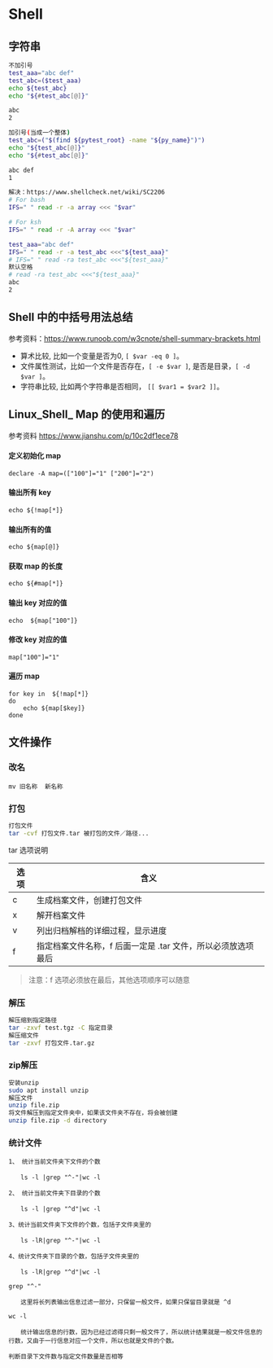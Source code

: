 # Shell

## 字符串

```bash
不加引号
test_aaa="abc def"
test_abc=($test_aaa)
echo ${test_abc}
echo "${#test_abc[@]}"

abc
2

加引号(当成一个整体)
test_abc=("$(find ${pytest_root} -name "${py_name}")")
echo "${test_abc[@]}"
echo "${#test_abc[@]}"

abc def
1

解决：https://www.shellcheck.net/wiki/SC2206
# For bash
IFS=" " read -r -a array <<< "$var"

# For ksh
IFS=" " read -r -A array <<< "$var"

test_aaa="abc def"
IFS=" " read -r -a test_abc <<<"${test_aaa}"
# IFS=" " read -ra test_abc <<<"${test_aaa}"
默认空格
# read -ra test_abc <<<"${test_aaa}"
abc
2
```

## Shell 中的中括号用法总结

参考资料：https://www.runoob.com/w3cnote/shell-summary-brackets.html

- 算术比较, 比如一个变量是否为0, `[ $var -eq 0 ]`。
- 文件属性测试，比如一个文件是否存在，`[ -e $var ]`, 是否是目录，`[ -d $var ]`。
- 字符串比较, 比如两个字符串是否相同， `[[ $var1 = $var2 ]]`。

## Linux_Shell_ Map 的使用和遍历

参考资料 https://www.jianshu.com/p/10c2df1ece78

#### 定义初始化 map

```
declare -A map=(["100"]="1" ["200"]="2")
```

#### 输出所有 key

```
echo ${!map[*]}
```

#### 输出所有的值

```
echo ${map[@]}
```

#### 获取 map 的长度

```
echo ${#map[*]}
```

#### 输出 key 对应的值

```
echo  ${map["100"]}
```

#### 修改 key 对应的值

```
map["100"]="1"
```

#### 遍历 map

```
for key in  ${!map[*]}
do
    echo ${map[$key]}
done 
```

## 文件操作

### 改名

```
mv 旧名称  新名称
```

### 打包

```bash
打包文件
tar -cvf 打包文件.tar 被打包的文件／路径...
```

tar 选项说明

| 选项 | 含义                                                         |
| ---- | ------------------------------------------------------------ |
| c    | 生成档案文件，创建打包文件                                   |
| x    | 解开档案文件                                                 |
| v    | 列出归档解档的详细过程，显示进度                             |
| f    | 指定档案文件名称，f 后面一定是 .tar 文件，所以必须放选项最后 |

> 注意：f 选项必须放在最后，其他选项顺序可以随意

### 解压

```bash
解压缩到指定路径
tar -zxvf test.tgz -C 指定目录
解压缩文件
tar -zxvf 打包文件.tar.gz
```

### zip解压

```bash
安装unzip
sudo apt install unzip
解压文件
unzip file.zip
将文件解压到指定文件夹中，如果该文件夹不存在，将会被创建
unzip file.zip -d directory
```

### 统计文件

```shell
1、 统计当前文件夹下文件的个数

　　ls -l |grep "^-"|wc -l

2、 统计当前文件夹下目录的个数

　　ls -l |grep "^d"|wc -l

3、统计当前文件夹下文件的个数，包括子文件夹里的 

　　ls -lR|grep "^-"|wc -l

4、统计文件夹下目录的个数，包括子文件夹里的

　　ls -lR|grep "^d"|wc -l

grep "^-" 

　　这里将长列表输出信息过滤一部分，只保留一般文件，如果只保留目录就是 ^d

wc -l 

　　统计输出信息的行数，因为已经过滤得只剩一般文件了，所以统计结果就是一般文件信息的行数，又由于一行信息对应一个文件，所以也就是文件的个数。

判断目录下文件数与指定文件数量是否相等
```


